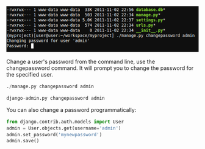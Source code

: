<img alt="" src="/img/uploads/2011-11/django-change-admin-user-password.png" />

Change a user's password from the command line, use the changepassword command. It will prompt you to change the password for the specified user.

```py
./manage.py changepassword admin
```

```py
django-admin.py changepassword admin
```

You can also change a password programmatically:</a>
```py
from django.contrib.auth.models import User
admin = User.objects.get(username='admin')
admin.set_password('mynewpassword')
admin.save()
```
